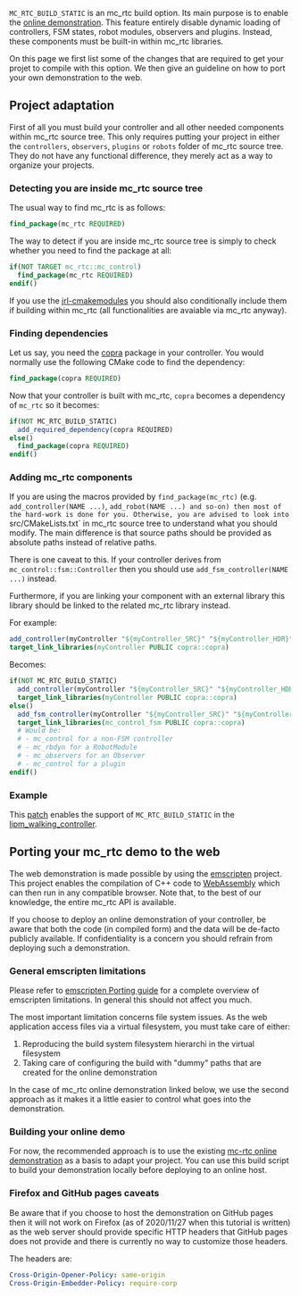 `MC_RTC_BUILD_STATIC` is an mc_rtc build option. Its main purpose is to enable the [online demonstration](https://mc-rtc-demo.netlify.app/). This feature entirely disable dynamic loading of controllers, FSM states, robot modules, observers and plugins. Instead, these components must be built-in within mc_rtc libraries.

On this page we first list some of the changes that are required to get your projet to compile with this option. We then give an guideline on how to port your own demonstration to the web.

## Project adaptation

First of all you must build your controller and all other needed components within mc_rtc source tree. This only requires putting your project in either the `controllers`, `observers`, `plugins` or `robots` folder of mc_rtc source tree. They do not have any functional difference, they merely act as a way to organize your projects.

### Detecting you are inside mc_rtc source tree

The usual way to find mc_rtc is as follows:

```cmake
find_package(mc_rtc REQUIRED)
```

The way to detect if you are inside mc_rtc source tree is simply to check whether you need to find the package at all:

```cmake
if(NOT TARGET mc_rtc::mc_control)
  find_package(mc_rtc REQUIRED)
endif()
```

If you use the [jrl-cmakemodules](https://github.com/jrl-umi3218/jrl-cmakemodules) you should also conditionally include them if building within mc_rtc (all functionalities are avaiable via mc_rtc anyway).

### Finding dependencies

Let us say, you need the [copra](https://github.com/jrl-umi3218/copra) package in your controller. You would normally use the following CMake code to find the dependency:

```cmake
find_package(copra REQUIRED)
```

Now that your controller is built with mc_rtc, `copra` becomes a dependency of `mc_rtc` so it becomes:

```cmake
if(NOT MC_RTC_BUILD_STATIC)
  add_required_dependency(copra REQUIRED)
else()
  find_package(copra REQUIRED)
endif()
```

### Adding mc_rtc components

If you are using the macros provided by `find_package(mc_rtc)` (e.g. `add_controller(NAME ...)`, `add_robot(NAME ...) and so-on) then most of the hard-work is done for you. Otherwise, you are advised to look into `src/CMakeLists.txt` in mc_rtc source tree to understand what you should modify. The main difference is that source paths should be provided as absolute paths instead of relative paths.

There is one caveat to this. If your controller derives from `mc_control::fsm::Controller` then you should use `add_fsm_controller(NAME ...)` instead.

Furthermore, if you are linking your component with an external library this library should be linked to the related mc_rtc library instead.

For example:

```cmake
add_controller(myController "${myController_SRC}" "${myController_HDR}")
target_link_libraries(myController PUBLIC copra::copra)
```

Becomes:

```cmake
if(NOT MC_RTC_BUILD_STATIC)
  add_controller(myController "${myController_SRC}" "${myController_HDR}")
  target_link_libraries(myController PUBLIC copra::copra)
else()
  add_fsm_controller(myController "${myController_SRC}" "${myController_HDR}")
  target_link_libraries(mc_control_fsm PUBLIC copra::copra)
  # Would be:
  # - mc_control for a non-FSM controller
  # - mc_rbdyn for a RobotModule
  # - mc_observers for an Observer
  # - mc_control for a plugin
endif()
```

### Example

This [patch](https://github.com/gergondet/lipm_walking_controller/commit/f507f63de378a9d80917d9b3f1280a5843bb2b56) enables the support of `MC_RTC_BUILD_STATIC` in the [lipm_walking_controller](https://github.com/jrl-umi3218/lipm_walking_controller).

## Porting your mc_rtc demo to the web

The web demonstration is made possible by using the [emscripten](https://emscripten.org/index.html) project. This project enables the compilation of C++ code to [WebAssembly](http://webassembly.org/) which can then run in any compatible browser. Note that, to the best of our knowledge, the entire mc_rtc API is available.

<div class="row">
  <div class="offset-2 col-8">
    <div class="alert alert-warning" role="alert">
      If you choose to deploy an online demonstration of your controller, be aware that both the code (in compiled form) and the data will be de-facto publicly available. If confidentiality is a concern you should refrain from deploying such a demonstration.
    </div>
  </div>
</div>

### General emscripten limitations

Please refer to [emscripten Porting guide](https://emscripten.org/docs/porting/index.html) for a complete overview of emscripten limitations. In general this should not affect you much.

The most important limitation concerns file system issues. As the web application access files via a virtual filesystem, you must take care of either:
1. Reproducing the build system filesystem hierarchi in the virtual filesystem
2. Taking care of configuring the build with "dummy" paths that are created for the online demonstration

In the case of mc_rtc online demonstration linked below, we use the second approach as it makes it a little easier to control what goes into the demonstration.

### Building your online demo

For now, the recommended approach is to use the existing [mc-rtc online demonstration](https://github.com/mc-rtc/demo/) as a basis to adapt your project. You can use this build script to build your demonstration locally before deploying to an online host.

### Firefox and GitHub pages caveats

Be aware that if you choose to host the demonstration on GitHub pages then it will not work on Firefox (as of 2020/11/27 when this tutorial is written) as the web server should provide specific HTTP headers that GitHub pages does not provide and there is currently no way to customize those headers.

The headers are:
```yaml
Cross-Origin-Opener-Policy: same-origin
Cross-Origin-Embedder-Policy: require-corp
```
